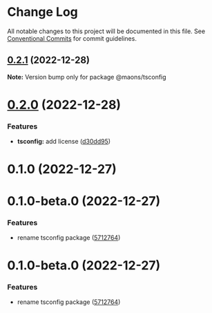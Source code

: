 # Change Log

All notable changes to this project will be documented in this file.
See [Conventional Commits](https://conventionalcommits.org) for commit guidelines.

## [0.2.1](https://github.com/rmoralp/maons/compare/@maons/tsconfig@0.2.0...@maons/tsconfig@0.2.1) (2022-12-28)

**Note:** Version bump only for package @maons/tsconfig





# [0.2.0](https://github.com/rmoralp/maons/compare/@maons/tsconfig@0.1.0...@maons/tsconfig@0.2.0) (2022-12-28)


### Features

* **tsconfig:** add license ([d30dd95](https://github.com/rmoralp/maons/commit/d30dd95ca84c35ec819b79af1582df98674fc83c))





# 0.1.0 (2022-12-27)



# 0.1.0-beta.0 (2022-12-27)


### Features

* rename tsconfig package ([5712764](https://github.com/rmoralp/maons/commit/57127641e3ea7039ff0bd730745f8f513153885c))





# 0.1.0-beta.0 (2022-12-27)


### Features

* rename tsconfig package ([5712764](https://github.com/rmoralp/maons/commit/57127641e3ea7039ff0bd730745f8f513153885c))
